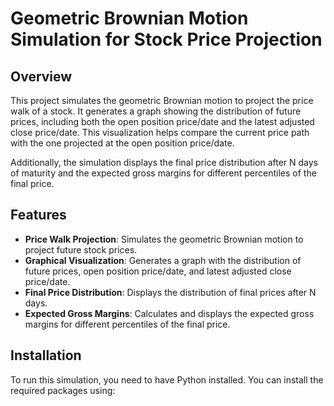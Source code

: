 # Geometric Brownian Motion Simulation for Stock Price Projection

## Overview
This project simulates the geometric Brownian motion to project the price walk of a stock. It generates a graph showing the distribution of future prices, including both the open position price/date and the latest adjusted close price/date. This visualization helps compare the current price path with the one projected at the open position price/date.

Additionally, the simulation displays the final price distribution after N days of maturity and the expected gross margins for different percentiles of the final price.

## Features
- **Price Walk Projection**: Simulates the geometric Brownian motion to project future stock prices.
- **Graphical Visualization**: Generates a graph with the distribution of future prices, open position price/date, and latest adjusted close price/date.
- **Final Price Distribution**: Displays the distribution of final prices after N days.
- **Expected Gross Margins**: Calculates and displays the expected gross margins for different percentiles of the final price.

## Installation
To run this simulation, you need to have Python installed. You can install the required packages using:

